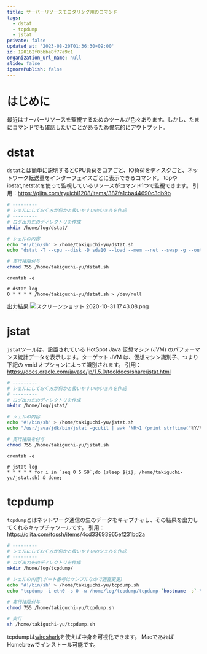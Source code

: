 ```yaml
---
title: サーバーリソースモニタリング用のコマンド
tags:
  - dstat
  - tcpdump
  - jstat
private: false
updated_at: '2023-08-20T01:36:30+09:00'
id: 190162f0bbbe8f77a9c1
organization_url_name: null
slide: false
ignorePublish: false
---
```


# はじめに

最近はサーバーリソースを監視するためのツールが色々あります。しかし、たまにコマンドでも確認したいことがあるため備忘的にアウトプット。

# dstat

`dstat`とは簡単に説明するとCPU負荷をコアごと、IO負荷をディスクごと、ネットワーク転送量をインターフェイスごとに表示できるコマンド。 topやiostat,netstatを使って監視しているリソースがコマンド1つで監視できます。
引用：https://qiita.com/ryuichi1208/items/387fa1cba44690c3db9b

```bash:dstat.sh
# ---------
# シェルにしておく方が何かと扱いやすいのシェルを作成
# ---------
# ログ出力先のディレクトリを作成
mkdir /home/log/dstat/

# シェルの内容
echo '#!/bin/sh' > /home/takiguchi-yu/dstat.sh
echo "dstat -T --cpu --disk -D sda10 --load --mem --net --swap -g --output /home/log/dstat/dstat-\`hostname -s\`-\`date +%Y-%m-%d-%H\`.csv 1 3599" >> /home/takiguchi-yu/dstat.sh

# 実行権限付与
chmod 755 /home/takiguchi-yu/dstat.sh
```

```bash:crontab
crontab -e

# dstat log
0 * * * * /home/takiguchi-yu/dstat.sh > /dev/null
```

出力結果
![スクリーンショット 2020-10-31 17.43.08.png](https://qiita-image-store.s3.ap-northeast-1.amazonaws.com/0/59081/eecec1fe-6fa7-1467-7311-fb970f9a912d.png)

# jstat

`jstat`ツールは、設置されている HotSpot Java 仮想マシン (JVM) のパフォーマンス統計データを表示します。ターゲット JVM は、仮想マシン識別子、つまり下記の vmid オプションによって識別されます。
引用：https://docs.oracle.com/javase/jp/1.5.0/tooldocs/share/jstat.html

```bash:jstat.sh
# ---------
# シェルにしておく方が何かと扱いやすいのシェルを作成
# ---------
# ログ出力先のディレクトリを作成
mkdir /home/log/jstat/

# シェルの内容
echo '#!/bin/sh' > /home/takiguchi-yu/jstat.sh
echo "/usr/java/jdk/bin/jstat -gcutil | awk 'NR>1 {print strftime("%Y/%m/%d %H:%M:%S"),$0} {system(":")}' | sed -r 's/  +/,/g' >> /home/log/jstat/jstat_\`hostname -s\`-\`date +%Y-%m-%d-%H\`.log" >> /home/takiguchi-yu/jstat.sh

# 実行権限を付与
chmod 755 /home/takiguchi-yu/jstat.sh
```

```bash:crontab
crontab -e

# jstat log
* * * * * for i in `seq 0 5 59`;do (sleep ${i}; /home/takiguchi-yu/jstat.sh) & done;
```

# tcpdump

`tcpdump`とはネットワーク通信の生のデータをキャプチャし、その結果を出力してくれるキャプチャツールです。
引用：https://qiita.com/tossh/items/4cd33693965ef231bd2a

```bash:tcpdump.sh
# ---------
# シェルにしておく方が何かと扱いやすいのシェルを作成
# ---------
# ログ出力先のディレクトリを作成
mkdir /home/log/tcpdump/

# シェルの内容(ポート番号はサンプルなので適宜変更)
echo '#!/bin/sh' > /home/takiguchi-yu/tcpdump.sh
echo "tcpdump -i eth0 -s 0 -w /home/log/tcpdump/tcpdump-`hostname -s`-%Y-%m-%d-%H.pcap -G 3600 -Z root -z gzip \( tcp port 9160\) or \( tcp port 7000 \)" >> /home/takiguchi-yu/tcpdump.sh

# 実行権限付与
chmod 755 /home/takiguchi-yu/tcpdump.sh
```

```bash
# 実行
sh /home/takiguchi-yu/tcpdump.sh
```

tcpdumpは[wireshark](https://www.wireshark.org/)を使えば中身を可視化できます。
MacであればHomebrewでインストール可能です。
